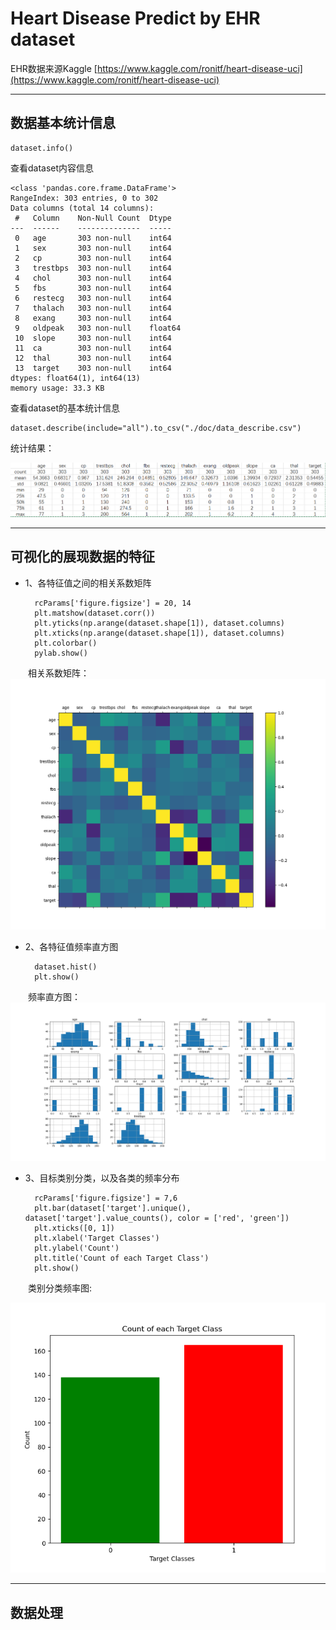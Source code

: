 # Heart Disease Predict by EHR dataset

EHR数据来源Kaggle [https://www.kaggle.com/ronitf/heart-disease-uci](https://www.kaggle.com/ronitf/heart-disease-uci)

**********************************
## 数据基本统计信息

    dataset.info()

查看dataset内容信息

    <class 'pandas.core.frame.DataFrame'>
    RangeIndex: 303 entries, 0 to 302
    Data columns (total 14 columns):
     #   Column    Non-Null Count  Dtype  
    ---  ------    --------------  -----  
     0   age       303 non-null    int64  
     1   sex       303 non-null    int64  
     2   cp        303 non-null    int64  
     3   trestbps  303 non-null    int64  
     4   chol      303 non-null    int64  
     5   fbs       303 non-null    int64  
     6   restecg   303 non-null    int64  
     7   thalach   303 non-null    int64  
     8   exang     303 non-null    int64  
     9   oldpeak   303 non-null    float64
     10  slope     303 non-null    int64  
     11  ca        303 non-null    int64  
     12  thal      303 non-null    int64  
     13  target    303 non-null    int64  
    dtypes: float64(1), int64(13)
    memory usage: 33.3 KB

查看dataset的基本统计信息

    dataset.describe(include="all").to_csv("./doc/data_describe.csv")
    
统计结果：

![data_describe](./doc/data_describe.png)

**********************************
## 可视化的展现数据的特征

- 1、各特征值之间的相关系数矩阵

        rcParams['figure.figsize'] = 20, 14
        plt.matshow(dataset.corr())
        plt.yticks(np.arange(dataset.shape[1]), dataset.columns)
        plt.xticks(np.arange(dataset.shape[1]), dataset.columns)
        plt.colorbar()
        pylab.show()

&emsp;&emsp;相关系数矩阵：
![data_corr](./doc/data_corr.png)

- 2、各特征值频率直方图

        dataset.hist()
        plt.show()
        
&emsp;&emsp;频率直方图：
![data_hist](./doc/data_hist.png)

- 3、目标类别分类，以及各类的频率分布

        rcParams['figure.figsize'] = 7,6
        plt.bar(dataset['target'].unique(), dataset['target'].value_counts(), color = ['red', 'green'])
        plt.xticks([0, 1])
        plt.xlabel('Target Classes')
        plt.ylabel('Count')
        plt.title('Count of each Target Class')
        plt.show()
        
&emsp;&emsp;类别分类频率图:

![data_target](./doc/data_target.png)

**********************************
## 数据处理
